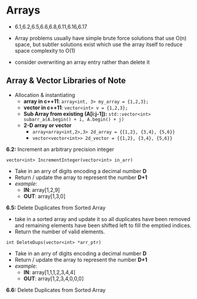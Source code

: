 # Arrays #

*  6.1,6.2,6.5,6.6,6.8,6.11,6.16,6.17

*   Array problems usually have simple brute force solutions that use O(n) space, but subtler solutions exist which use the array itself to reduce space complexity to O(1)
*   consider overwriting an array entry rather than delete it

## Array & Vector Libraries of Note ##

*   Allocation & instantiating
    *   **array in c++11**: `array<int, 3> my_array = {1,2,3};`
    *   **vector in c++11**: `vector<int> v = {1,2,3};`
    *   **Sub Array from existing (A[i:j-1]):** `std::vector<int> subarr_a(A.begin() + i, A.begin() + j)`
    *   **2-D array or vector**
        *   `array<array<int,2>,3> 2d_array = {{1,2}, {3,4}, {5,6}}`
        *   `vector<vector<int>> 2d_vector = {{1,2}, {3,4}, {5,6}}`






**6.2:** Increment an arbitrary precision integer

`vector<int> IncrementInteger(vector<int> in_arr)`

*   Take in an arry of digits encoding a decimal number **D**
*   Return / update the array to represent the number **D+1**
*   _example_:
    *   **IN**:  array[1,2,9]
    *   **OUT**: array[1,3,0]

**6.5:** Delete Duplicates from Sorted Array

*   take in a sorted array and update it so all duplicates have been removed and remaining elements have been shifted left to fill the emptied indices.
*   Return the number of valid elements.

`int DeleteDups(vector<int> *arr_ptr)`

*   Take in an arry of digits encoding a decimal number **D**
*   Return / update the array to represent the number **D+1**
*   _example_:
    *   **IN**:  array[1,1,1,2,3,4,4]
    *   **OUT**: array[1,2,3,4,0,0,0]


**6.6:** Delete Duplicates from Sorted Array